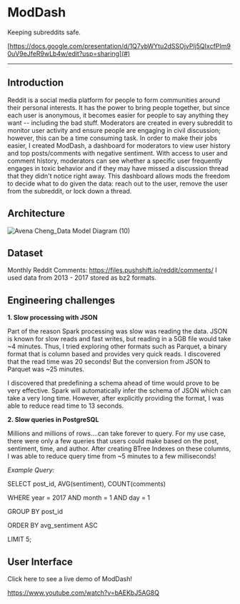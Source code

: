 # ModDash

Keeping subreddits safe.

[https://docs.google.com/presentation/d/1Q7ybWYtu2dSSOjvPlj5QIxcfPIm90uV9eJfeR9wLb4w/edit?usp=sharing](#)

<hr/>

## Introduction
Reddit is a social media platform for people to form communities around their personal interests. It has the power to bring people together, but since each user is anonymous, it becomes easier for people to say anything they want -- including the bad stuff. Moderators are created in every subreddit to monitor user activity and ensure people are engaging in civil discussion; however, this can be a time consuming task. In order to make their jobs easier, I created ModDash, a dashboard for moderators to view user history and top posts/comments with negative sentiment. With access to user and comment history, moderators can see whether a specific user frequently engages in toxic behavior and if they may have missed a discussion thread that they didn't notice right away. This dashboard allows mods the freedom to decide what to do given the data: reach out to the user, remove the user from the subreddit, or lock down a thread.

## Architecture
![Avena Cheng_Data Model Diagram (10)](https://user-images.githubusercontent.com/27587714/86549193-cafb0400-bef3-11ea-8698-1b93aea23b4d.png)


## Dataset
Monthly Reddit Comments: https://files.pushshift.io/reddit/comments/
I used data from 2013 - 2017 stored as bz2 formats.

## Engineering challenges

**1. Slow processing with JSON**

Part of the reason Spark processing was slow was reading the data. JSON is known for slow reads and fast writes, but reading in a 5GB file would take ~4 minutes. Thus, I tried exploring other formats such as Parquet, a binary format that is column based and provides very quick reads. I discovered that the read time was 20 seconds! But the conversion from JSON to Parquet was ~25 minutes.

I discovered that predefining a schema ahead of time would prove to be very effective. Spark will automatically infer the schema of JSON which can take a very long time. However, after explicitly providing the format, I was able to reduce read time to 13 seconds.

**2. Slow queries in PostgreSQL**

Millions and millions of rows....can take forever to query. For my use case, there were only a few queries that users could make based on the post, sentiment, time, and author. After creating BTree Indexes on these columns, I was able to reduce query time from ~5 minutes to a few milliseconds!

*Example Query:*

SELECT post_id, AVG(sentiment), COUNT(comments) 

WHERE year = 2017 AND  month = 1 AND day = 1

GROUP BY post_id

ORDER BY avg_sentiment ASC

LIMIT 5;

## User Interface

Click here to see a live demo of ModDash!

https://www.youtube.com/watch?v=bAEKbJ5AG8Q
